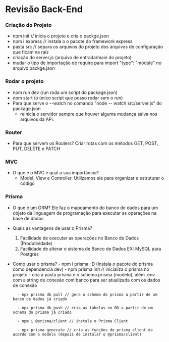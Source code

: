 # Revisão Back-End

### Criação do Projeto

- npm init // inicia o projeto e cria o packge.json
- npm i express // instala o o pacote do framework express
- pasta src // separa os arquivos do projeto dos arquivos de configuração que ficam na raiz
- criação do server.js (arquivo de entrada/main do projeto)
- mudar o tipo de importação de require para import
    "type": "module" no arquivo packge.json

### Rodar o projeto

- npm run dev (run roda um script do package.json)
- npm start (o único script que posso rodar sem o run)
- Para que serve o --watch no comando "node  -- watch src/server.js" do package.json
    - reinicia o servidor sempre que houver alguma mudança salva nos arquivos da APi.
 
### Router

- Para que servem os Routers?
    Criar rotas com os métodos GET, POST, PUT, DELETE e PATCH

### MVC
- O que é o MVC e qual a sua importância?
    - Model, View e Controller. Utilizamos ele para organizar e estruturar o código

### Prisma 

- O que é um ORM?
    Ele faz o mapeamento do banco de dados para um objeto da linguagem de programação para executar as operações na base de dados

- Quais as vantagens de usar o Prisma?  
    1. Facilidade de executar as operações no Banco de Dados (Produtividade)
    2. Facilidade de alterar o sistema de Banco de Dados
        EX: MySQL para Postgres

- Como usar o prisma?
        - npm i prisma -D (Instala o pacote do prisma como dependencia dev)
        - npm prisma init // inicializa o prisma no projeto
            - cria a pasta prisma e o schema.prisma (modelo), além .env com a string de conexão com banco para ser atualizada com os dados de conexão

        - npx prisma db pull // gera o schema do prisma a partir de um banco de dados já criado

        - npx prisma db push // cria as tabelas no BD a partir de um schema do prisma já criado

        - npm i @prisma/client // instala o Prisma Client

        - npx prisma generate // cria as funções do prisma client de acordo com o modelo (depois de instalar o @prisma/client)